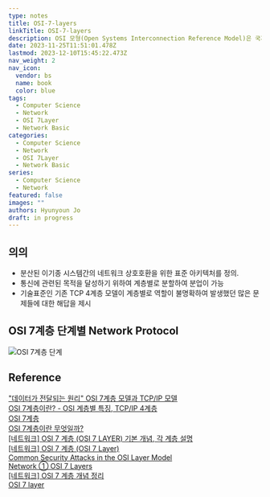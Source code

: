 ```yaml
---
type: notes
title: OSI-7-layers
linkTitle: OSI-7-layers
description: OSI 모형(Open Systems Interconnection Reference Model)은 국제표준화기구(ISO)에서 개발한 모델로, 컴퓨터 네트워크 프로토콜 디자인과 통신을 계층으로 나누어 설명한 것
date: 2023-11-25T11:51:01.478Z
lastmod: 2023-12-10T15:45:22.473Z
nav_weight: 2
nav_icon:
  vendor: bs
  name: book
  color: blue
tags:
  - Computer Science
  - Network
  - OSI 7Layer
  - Network Basic
categories:
  - Computer Science
  - Network
  - OSI 7Layer
  - Network Basic
series:
  - Computer Science
  - Network
featured: false
images: ""
authors: Hyunyoun Jo
draft: in progress
---
```


## 의의

- 분산된 이기종 시스템간의 네트워크 상호호환을 위한 표준 아키텍처를 정의.
- 통신에 관련된 목적을 달성하기 위하여 계층별로 분할하여 분업이 가능
- 기술표준인 기존 TCP 4계층 모델이 계층별로 역할이 불명확하여 발생했던 많은 문제들에 대한 해답을 제시

## OSI 7계층 단계별 Network Protocol

![OSI 7계층 단계](/computer-science/osi-model-7-layers-1.png)

## Reference

["데이터가 전달되는 원리" OSI 7계층 모델과 TCP/IP 모델](https://velog.io/@hidaehyunlee/%EB%8D%B0%EC%9D%B4%ED%84%B0%EA%B0%80-%EC%A0%84%EB%8B%AC%EB%90%98%EB%8A%94-%EC%9B%90%EB%A6%AC-OSI-7%EA%B3%84%EC%B8%B5-%EB%AA%A8%EB%8D%B8%EA%B3%BC-TCPIP-%EB%AA%A8%EB%8D%B8#5-tcpip-%EB%AA%A8%EB%8D%B8)  
[OSI 7계층이란? - OSI 계층별 특징, TCP/IP 4계층](https://lxxyeon.tistory.com/155)  
[OSI 7계층](https://itwiki.kr/w/OSI_7%EA%B3%84%EC%B8%B5)  
[OSI 7계층이란 무엇일까?](https://velog.io/@jybin96/OSI-7%EA%B3%84%EC%B8%B5%EC%9D%B4%EB%9E%80-%EB%AC%B4%EC%97%87%EC%9D%BC%EA%B9%8C)  
[[네트워크] OSI 7 계층 (OSI 7 LAYER) 기본 개념, 각 계층 설명](https://velog.io/@cgotjh/%EB%84%A4%ED%8A%B8%EC%9B%8C%ED%81%AC-OSI-7-%EA%B3%84%EC%B8%B5-OSI-7-LAYER-%EA%B8%B0%EB%B3%B8-%EA%B0%9C%EB%85%90-%EA%B0%81-%EA%B3%84%EC%B8%B5-%EC%84%A4%EB%AA%85)  
[[네트워크] OSI 7 계층 (OSI 7 Layer)](https://backendcode.tistory.com/167)  
[Common Security Attacks in the OSI Layer Model](https://www.infosectrain.com/blog/common-security-attacks-in-the-osi-layer-model/)  
[Network ① OSI 7 Layers](https://velog.io/@xxell-8/OSI-7-Layers)  
[[네트워크] OSI 7 계층 개념 정리](https://velog.io/@poiuyy0420/%EB%84%A4%ED%8A%B8%EC%9B%8C%ED%81%AC-OSI-7-%EA%B3%84%EC%B8%B5-%EA%B0%9C%EB%85%90-%EC%A0%95%EB%A6%AC)  
[OSI 7 layer](https://github.com/ssafy-tech-concert/ssafy-tech-concert/blob/master/Computer-Science/OSI%207%20layer.md)
